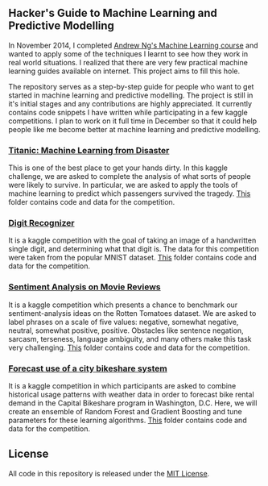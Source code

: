 ## Hacker's Guide to Machine Learning and Predictive Modelling

In November 2014, I completed [Andrew Ng's Machine Learning course](https://www.coursera.org/course/ml) and wanted to apply some of the techniques I learnt to see how they work in real world situations. I realized that there are very few practical machine learning guides available on internet. This project aims to fill this hole.

The repository serves as a step-by-step guide for people who want to get started in machine learning and predictive modelling. The project is still in it's initial stages and any contributions are highly appreciated. It currently contains code snippets I have written while participating in a few kaggle competitions. I plan to work on it full time in December so that it could help people like me become better at machine learning and predictive modelling.

### [Titanic: Machine Learning from Disaster](https://www.kaggle.com/c/titanic-gettingStarted)

This is one of the best place to get your hands dirty. In this kaggle challenge, we are asked to complete the analysis of what sorts of people were likely to survive. In particular, we are asked to apply the tools of machine learning to predict which passengers survived the tragedy. [This](https://github.com/apeeyush/machine-learning/tree/master/titanic) folder contains code and data for the competition.

### [Digit Recognizer](https://www.kaggle.com/c/digit-recognizer)
It is a kaggle competition with the goal of taking an image of a handwritten single digit, and determining what that digit is. The data for this competition were taken from the popular MNIST dataset. [This](https://github.com/apeeyush/machine-learning/tree/master/digit_recognizer) folder contains code and data for the competition.

### [Sentiment Analysis on Movie Reviews](https://www.kaggle.com/c/sentiment-analysis-on-movie-reviews)
It is a kaggle competition which presents a chance to benchmark our sentiment-analysis ideas on the Rotten Tomatoes dataset. We are asked to label phrases on a scale of five values: negative, somewhat negative, neutral, somewhat positive, positive. Obstacles like sentence negation, sarcasm, terseness, language ambiguity, and many others make this task very challenging. [This](https://github.com/apeeyush/machine-learning/tree/master/sentiment-analysis-on-movie-review) folder contains code and data for the competition.

### [Forecast use of a city bikeshare system](https://www.kaggle.com/c/bike-sharing-demand)
It is a kaggle competition in which participants are asked to combine historical usage patterns with weather data in order to forecast bike rental demand in the Capital Bikeshare program in Washington, D.C. Here, we will create an ensemble of Random Forest and Gradient Boosting and tune parameters for these learning algorithms. [This](https://github.com/apeeyush/machine-learning/tree/master/bike-sharing-demand) folder contains code and data for the competition.

## License

All code in this repository is released under the [MIT License](http://www.opensource.org/licenses/MIT).
